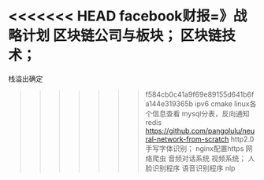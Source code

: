 <<<<<<< HEAD
facebook财报=》战略计划
区块链公司与板块；
区块链技术；
=======
栈溢出确定
>>>>>>> f584cb0c41a9f69e89155d641b6fa144e319365b
ipv6
cmake
linux各个信息查看
mysql分表，反向通知
redis
https://github.com/pangolulu/neural-network-from-scratch
http2.0
手写字体识别；
nginx配置https
网络爬虫
音频对话系统
视频系统；
人脸识别程序
语音识别程序
nlp